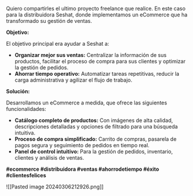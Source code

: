Quiero compartirles el ultimo proyecto freelance que realice. En este caso para la distribuidora Seshat, donde implementamos un eCommerce que ha transformado su gestión de ventas.

**Objetivo:**

El objetivo principal era ayudar a Seshat a:

- **Organizar mejor sus ventas:** Centralizar la información de sus productos, facilitar el proceso de compra para sus clientes y optimizar la gestión de pedidos.
- **Ahorrar tiempo operativo:** Automatizar tareas repetitivas, reducir la carga administrativa y agilizar el flujo de trabajo.

**Solución:**

Desarrollamos un eCommerce a medida, que ofrece las siguientes funcionalidades:

- **Catálogo completo de productos:** Con imágenes de alta calidad, descripciones detalladas y opciones de filtrado para una búsqueda intuitiva.
- **Proceso de compra simplificado:** Carrito de compras, pasarela de pagos segura y seguimiento de pedidos en tiempo real.
- **Panel de control intuitivo:** Para la gestión de pedidos, inventario, clientes y análisis de ventas.


**#ecommerce #distribuidora #ventas #ahorrodetiempo #éxito #clientesfelices**

![[Pasted image 20240306212926.png]]